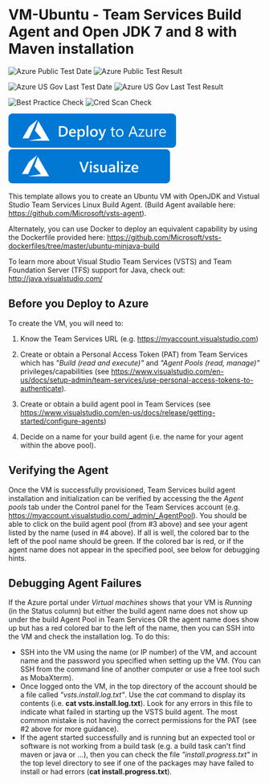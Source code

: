 # VM-Ubuntu - Team Services Build Agent and Open JDK 7 and 8 with Maven installation

![Azure Public Test Date](https://azurequickstartsservice.blob.core.windows.net/badges/vsts-minbuildjava-ubuntu-vm/PublicLastTestDate.svg)
![Azure Public Test Result](https://azurequickstartsservice.blob.core.windows.net/badges/vsts-minbuildjava-ubuntu-vm/PublicDeployment.svg)

![Azure US Gov Last Test Date](https://azurequickstartsservice.blob.core.windows.net/badges/vsts-minbuildjava-ubuntu-vm/FairfaxLastTestDate.svg)
![Azure US Gov Last Test Result](https://azurequickstartsservice.blob.core.windows.net/badges/vsts-minbuildjava-ubuntu-vm/FairfaxDeployment.svg)

![Best Practice Check](https://azurequickstartsservice.blob.core.windows.net/badges/vsts-minbuildjava-ubuntu-vm/BestPracticeResult.svg)
![Cred Scan Check](https://azurequickstartsservice.blob.core.windows.net/badges/vsts-minbuildjava-ubuntu-vm/CredScanResult.svg)

[![Deploy To Azure](https://raw.githubusercontent.com/Azure/azure-quickstart-templates/master/1-CONTRIBUTION-GUIDE/images/deploytoazure.svg?sanitize=true)](https://portal.azure.com/#create/Microsoft.Template/uri/https%3A%2F%2Fraw.githubusercontent.com%2FAzure%2Fazure-quickstart-templates%2Fmaster%2Fvsts-minbuildjava-ubuntu-vm%2Fazuredeploy.json)  [![Visualize](https://raw.githubusercontent.com/Azure/azure-quickstart-templates/master/1-CONTRIBUTION-GUIDE/images/visualizebutton.svg?sanitize=true)](http://armviz.io/#/?load=https%3A%2F%2Fraw.githubusercontent.com%2FAzure%2Fazure-quickstart-templates%2Fmaster%2Fvsts-minbuildjava-ubuntu-vm%2Fazuredeploy.json)

This template allows you to create an Ubuntu VM with OpenJDK and Vistual Studio Team Services Linux Build Agent.
(Build Agent available here: https://github.com/Microsoft/vsts-agent).

Alternately, you can use Docker to deploy an equivalent capability by using the Dockerfile provided here:
https://github.com/Microsoft/vsts-dockerfiles/tree/master/ubuntu-minjava-build

To learn more about Visual Studio Team Services (VSTS) and Team Foundation Server (TFS) support for Java, check out:
http://java.visualstudio.com/

## Before you Deploy to Azure

To create the VM, you will need to:

1. Know the Team Services URL (e.g. https://myaccount.visualstudio.com)

2. Create or obtain a Personal Access Token (PAT) from Team Services which has *"Build (read and execute)"* and *"Agent Pools (read, manage)"* privileges/capabilities
(see https://www.visualstudio.com/en-us/docs/setup-admin/team-services/use-personal-access-tokens-to-authenticate).

3. Create or obtain a build agent pool in Team Services
(see https://www.visualstudio.com/en-us/docs/release/getting-started/configure-agents)

4. Decide on a name for your build agent (i.e. the name for your agent within the above pool).

## Verifying the Agent
Once the VM is successfully provisioned, Team Services build agent installation and initialization can be verified by accessing the the *Agent pools* tab under the Control panel for the Team Services account
(e.g. https://myaccount.visualstudio.com/_admin/_AgentPool).  You should be able to click on the build agent pool (from #3 above)
and see your agent listed by the name (used in #4 above).  If all is well, the colored bar to the left of the pool name should be green.
If the colored bar is red, or if the agent name does not appear in the specified pool, see below for debugging hints.

## Debugging Agent Failures
If the Azure portal under *Virtual machines* shows that your VM is *Running* (in the Status column) but either the build agent name does not 
show up under the build Agent Pool in Team Services OR the agent name does show up but has a red colored bar to the left of the name,
then you can SSH into the VM and check the installation log.  To do this:
* SSH into the VM using the name (or IP number) of the VM, and account name and the password you specified when setting up the VM.
(You can SSH from the command line of another computer or use a free tool such as MobaXterm).
* Once logged onto the VM, in the top directory of the account should be a file called *"vsts.install.log.txt"*.  Use the 
*cat* command to display its contents (i.e. **cat vsts.install.log.txt**).  Look for any errors in this file to indicate what failed 
in starting up the VSTS build agent.  The most common mistake is not having the correct permissions for the PAT (see #2 above for more guidance).
* If the agent started successfully and is running but an expected tool or software is not working from a build task (e.g. a build task can't find
maven or java or ...), then you can check the file *"install.progress.txt"* in the top level directory to see if one of the packages
may have failed to install or had errors (**cat install.progress.txt**).  



